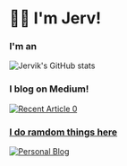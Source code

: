 # 👋🏾 I'm Jerv!

### I'm an
![Jervik's GitHub stats](https://github-readme-stats.vercel.app/api?username=jervlapsley&show_icons=true&theme=transparent&)


### I blog on Medium!
<a target="_blank" href="https://github-readme-medium-recent-article.vercel.app/medium/@jervlapsley/0"><img src="https://github-readme-medium-recent-article.vercel.app/medium/@jervlapsley/0" alt="Recent Article 0"> 

### I do ramdom things here

<a target="_blank" href="[https://github-readme-medium-recent-article.vercel.app/medium/@jervlapsley/0](https://wwww.thetechbrew.co)"><img src="https://wwww.thetechbrew.co" alt="Personal Blog"> 

